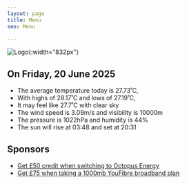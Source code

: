 ```yaml
---
layout: page
title: Menu
seo: Menu

---
```


![Logo](/images/logo.jpg){:width="832px"}

<!-- weather_marker starts -->
## On Friday, 20 June 2025

- The average temperature today is 27.73˚C,
- With highs of 28.17˚C and lows of 27.19˚C,
- It may feel like 27.7˚C with clear sky
- The wind speed is 3.09m/s and visibility is 10000m
- The pressure is 1022hPa and humidity is 44%
- The sun will rise at 03:48 and set at 20:31

<!-- weather_marker ends -->

## Sponsors

- [Get £50 credit when switching to Octopus Energy](https://bit.ly/3oD1nnS)
- [Get £75 when taking a 1000mb YouFibre broadband plan](https://aklam.io/91zWhU?)
